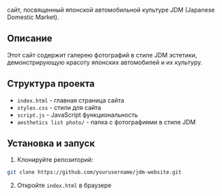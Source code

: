 сайт, посвященный японской автомобильной культуре JDM (Japanese Domestic Market).

## Описание

Этот сайт содержит галерею фотографий в стиле JDM эстетики, демонстрирующую красоту японских автомобилей и их культуру.

## Структура проекта

- `index.html` - главная страница сайта
- `styles.css` - стили для сайта
- `script.js` - JavaScript функциональность
- `aesthetics list photo/` - папка с фотографиями в стиле JDM


## Установка и запуск

1. Клонируйте репозиторий:
```bash
git clone https://github.com/yourusername/jdm-website.git
```

2. Откройте `index.html` в браузере
